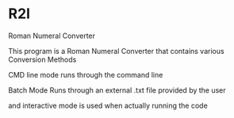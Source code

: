 # R2I
Roman Numeral Converter

This program is a Roman Numeral Converter that contains various Conversion Methods

CMD line mode runs through the command line 

Batch Mode Runs through an external .txt file provided by the user

and interactive mode is used when actually running the code
